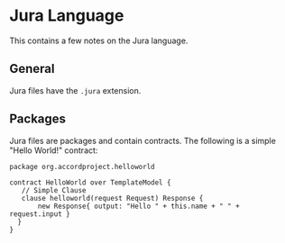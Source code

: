# Jura Language

This contains a few notes on the Jura language.

## General

Jura files have the `.jura` extension.

## Packages

Jura files are packages and contain contracts. The following is a
simple "Hello World!" contract:

```
package org.accordproject.helloworld

contract HelloWorld over TemplateModel {
   // Simple Clause
   clause helloworld(request Request) Response {
       new Response{ output: "Hello " + this.name + " " + request.input }
  }
}
```
